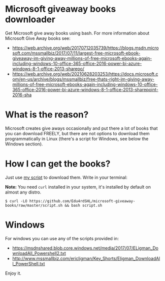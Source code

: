 # Microsoft giveaway books downloader
Get Microsoft give away books using bash. For more information about Microsoft Give Away books see: 

* https://web.archive.org/web/20170712035739/https://blogs.msdn.microsoft.com/mssmallbiz/2017/07/11/largest-free-microsoft-ebook-giveaway-im-giving-away-millions-of-free-microsoft-ebooks-again-including-windows-10-office-365-office-2016-power-bi-azure-windows-8-1-office-2013-sharepo/
* https://web.archive.org/web/20210628203253/https://docs.microsoft.com/en-us/archive/blogs/mssmallbiz/free-thats-right-im-giving-away-millions-of-free-microsoft-ebooks-again-including-windows-10-office-365-office-2016-power-bi-azure-windows-8-1-office-2013-sharepoint-2016-sha

# What is the reason?
Microsoft creates give aways occasionally and put there a lot of books that you can download FREELY, but there are not options to download them programmatically in Linux (there's a script for Windows, see below the Windows section).

# How I can get the books?
Just use [my script](https://github.com/Edu4rdSHL/microsoft-giveaway-books/raw/master/script.sh) to download them. Write in your terminal:

**Note:** You need `curl` installed in your system, it's installed by default on almost any distro.

```
$ curl -LO https://github.com/Edu4rdSHL/microsoft-giveaway-books/raw/master/script.sh && bash script.sh
```


# Windows

For windows you can use any of the scripts provided in:

* https://msdnshared.blob.core.windows.net/media/2017/07/ELigman_DownloadAll_Powershell2.txt
* http://www.mssmallbiz.com/ericligman/Key_Shorts/Eligman_DownloadAll_PowerShell.txt

Enjoy it.
